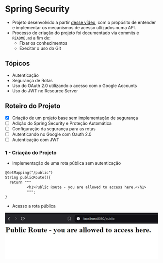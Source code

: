 # Spring Security
- Projeto desenvolvido a partir [desse vídeo](https://www.youtube.com/watch?v=EQ5EwIYsgIE), com o propósito de entender e implementar os mecanismos de acesso utlizados numa API.
- Processo de criação do projeto foi documentado via commits e  `README.md` a fim de:
    - Fixar os conhecimentos
    - Execitar o uso do Git
## Tópicos
- Autenticação
- Segurança de Rotas
- Uso do OAuth 2.0 utilizando o acesso com o Google Accounts
- Uso do JWT no Resource Server

## Roteiro do Projeto
- [x] Criação de um projeto base sem implementação de segurança
- [ ] Adição do Spring Security e Proteção Automática
- [ ] Configuração da segurança para as rotas
- [ ] Autenticando no Google com Oauth 2.0
- [ ] Autenticação com JWT

### 1 - Criação do Projeto
- Implementação de uma rota pública sem autenticação
```
@GetMapping("/public")
String publicRoute(){
  return """
          <h1>Public Route - you are allowed to access here.</h1>
          """;
}
```
- Acesso a rota pública
<img src="./files/1.jpg">



